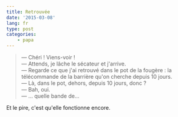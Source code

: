 ```yaml
---
title: Retrouvée
date: '2015-03-08'
lang: fr
type: post
categories:
    - papa
---
```


> — Chéri ! Viens-voir !  
> — Attends, je lâche le sécateur et j'arrive.  
> — Regarde ce que j'ai retrouvé dans le pot de la fougère : la télécommande de la barrière qu'on cherche depuis 10 jours.  
> — Là, dans le pot, dehors, depuis 10 jours, donc ?  
> — Bah, oui.  
> — ... quelle bande de...

Et le pire, c'est qu'elle fonctionne encore.
